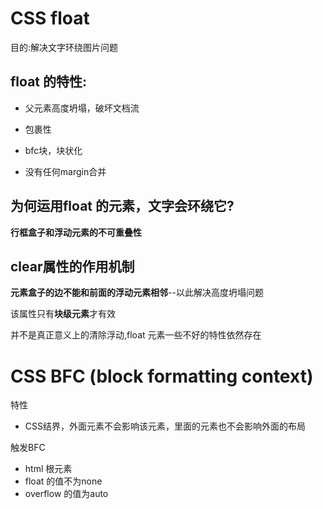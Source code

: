 # CSS float

 目的:解决文字环绕图片问题

## float 的特性:

- 父元素高度坍塌，破坏文档流

- 包裹性

- bfc块，块状化

- 没有任何margin合并


## 为何运用float 的元素，文字会环绕它?

**行框盒子和浮动元素的不可重叠性**

## clear属性的作用机制

**元素盒子的边不能和前面的浮动元素相邻**--以此解决高度坍塌问题

该属性只有**块级元素**才有效

并不是真正意义上的清除浮动,float 元素一些不好的特性依然存在

# CSS BFC  (block formatting context)

特性

- CSS结界，外面元素不会影响该元素，里面的元素也不会影响外面的布局

触发BFC

- html 根元素
- float 的值不为none
- overflow 的值为auto 